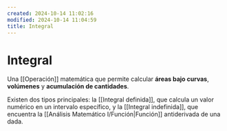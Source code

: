 ```yaml
---
created: 2024-10-14 11:02:16
modified: 2024-10-14 11:04:59
title: Integral
---
```


# Integral

Una [[Operación]] matemática que permite calcular **áreas bajo curvas**, **volúmenes** y **acumulación de cantidades**.

Existen dos tipos principales: la [[Integral definida]], que calcula un valor numérico en un intervalo específico, y la [[Integral indefinida]], que encuentra la [[Análisis Matemático I/Función|Función]] antiderivada de una dada.
